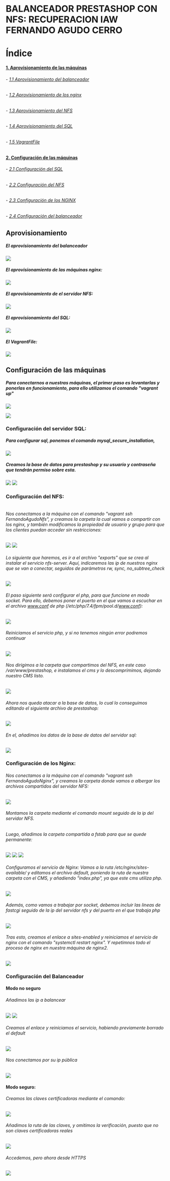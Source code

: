 # BALANCEADOR PRESTASHOP CON NFS: RECUPERACION IAW FERNANDO AGUDO CERRO 

# Índice
#### [1. Aprovisionamiento de las máquinas ](#id1)
###### - [1.1 Aprovisionamiento del balanceador ](#id2)
###### - [1.2 Aprovisionamiento de los nginx ](#id3)
###### - [1.3 Aprovisionamiento del NFS ](#id4)
###### - [1.4 Aprovisionamiento del SQL ](#id5)
###### - [1.5 VagrantFile ](#id6)
#### [2. Configuración de las máquinas ](#id7)
###### - [2.1 Configuración del SQL ](#id8)
###### - [2.2 Configuración del NFS ](#id9)
###### - [2.3 Configuración de los NGINX ](#id10)
###### - [2.4 Configuración del balanceador ](#id11)

## Aprovisionamiento<a name="id1"></a>

##### El aprovisionamiento del balanceador<a name="id2"></a>
![](/IMAGENES/AprovBal.png)

##### El aprovisionamiento de las máquinas nginx:<a name="id3"></a>
![](/IMAGENES/AprovNginx.png)

##### El aprovisionamiento de el servidor NFS:<a name="id4"></a>
![](/IMAGENES/AprovNFS.png)

##### El aprovisionamiento del SQL:<a name="id5"></a>
![](/IMAGENES/AprovSQL.png)

##### El VagrantFile: <a name="id6"></a>
![](/IMAGENES/vagrantfile.png)

## Configuración de las máquinas<a name="id7"></a>
##### Para conectarnos a nuestras máquinas, el primer paso es levantarlas y ponerlas en funcionamiento, para ello utilizamos el comando "vagrant up"
![](/IMAGENES/vagrantup.png)

![](/IMAGENES/vagrantstatus.png)

### Configuración del servidor SQL:<a name="id8"></a>

##### Para configurar sql, ponemos el comando mysql_secure_installation, 
![](/IMAGENES/sql/sql1.png)


##### Creamos la base de datos para prestashop y su usuario y contraseña que tendrán permiso sobre esta.
![](/IMAGENES/sql/sql2.png)
![](/IMAGENES/sql/sql3.png)


### Configuración del NFS:<a name="id9"></a>
![]()
###### Nos conectamos a la máquina con el comando "vagrant ssh FernandoAgudoNfs", y creamos la carpeta la cual vamos a compartir con los nginx, y también modificamos la propiedad de usuario y grupo para que los clientes puedan acceder sin restricciones:
![](/IMAGENES/nfs/nfs1.png)
![](/IMAGENES/nfs/nfs.png)

###### Lo siguiente que haremos, es ir a el archivo "exports" que se crea al instalar el servicio nfs-server. Aquí, indicaremos las ip de nuestros nginx que se van a conectar, seguidos de parámetros rw, sync, no_subtree_check
![](/IMAGENES/nfs/nfs2.png)


###### El paso siguiente será configurar el php, para que funcione en modo socket. Para ello, debemos poner el puerto en el que vamos a escuchar en el archivo www.conf de php (/etc/php/7.4/fpm/pool.d/www.conf):
![](/IMAGENES/nfs/nfs4.png)

###### Reiniciamos el servicio php, y si no tenemos ningún error podremos continuar
![](/IMAGENES/nfs/nfs5.png)


###### Nos dirigimos a la carpeta que compartimos del NFS, en este caso /var/www/prestashop, e instalamos el cms y lo descomprimimos, dejando nuestro CMS listo.
![](/IMAGENES/nfs/nfs6.png)

###### Ahora nos queda atacar a la base de datos, lo cual lo conseguimos editando el siguiente archivo de prestashop:
![](/IMAGENES/nfs/dbslave1.png)
###### En el, añadimos los datos de la base de datos del servidor sql:
![](/IMAGENES/nfs/dbslave2.png)


### Configuración de los Nginx:<a name="id10"></a>

###### Nos conectamos a la máquina con el comando "vagrant ssh FernandoAgudoNginx", y creamos la carpeta donde vamos a albergar los archivos compartidos del servidor NFS:
![](/IMAGENES/nginx/nginx1.png)

###### Montamos la carpeta mediante el comando mount seguido de la ip del servidor NFS.
###### Luego, añadimos la carpeta compartida a fstab para que se quede permanente:
![](/IMAGENES/nginx/nginx2.png)
![](/IMAGENES/nginx/fstab1.png)
![](/IMAGENES/nginx/fstab2.png)

###### Configuramos el servicio de Nginx: Vamos a la ruta /etc/nginx/sites-available/ y editamos el archivo default, poniendo la ruta de nuestra carpeta con el CMS, y añadiendo "index.php", ya que este cms utiliza php.
![](/IMAGENES/nginx/nginx3.png)


###### Además, como vamos a trabajar por socket, debemos incluir las lineas de fastcgi seguido de la ip del servidor nfs y del puerto en el que trabaja php
![](/IMAGENES/nginx/nginx4.png)

###### Tras esto, creamos el enlace a sites-enabled y reiniciamos el servicio de nginx con el comando "systemctl restart nginx". Y repetimnos todo el proceso de nginx en nuestra máquina de nginx2.

![](/IMAGENES/nginx/nginx5.png)


### Configuración del Balanceador<a name="id11"></a>

#### Modo no seguro
###### Añadimos las ip a balancear
![](/IMAGENES/bal/bal1.png)
![](/IMAGENES/bal/bal2.png)
###### Creamos el enlace y reiniciamos el servicio, habiendo previamente borrado el default
![](/IMAGENES/bal/bal3.png)

###### Nos conectamos por su ip pública
![](/IMAGENES/bal/bal4.png)

#### Modo seguro:
###### Creamos las claves certificadoras mediante el comando:
![](/IMAGENES/bal/seguro1.png)
###### Añadimos la ruta de las claves, y omitimos la verificación, puesto que no son claves certificadoras reales
![](/IMAGENES/bal/seguro2.png)
###### Accedemos, pero ahora desde HTTPS
![](/IMAGENES/bal/seguro3.png)